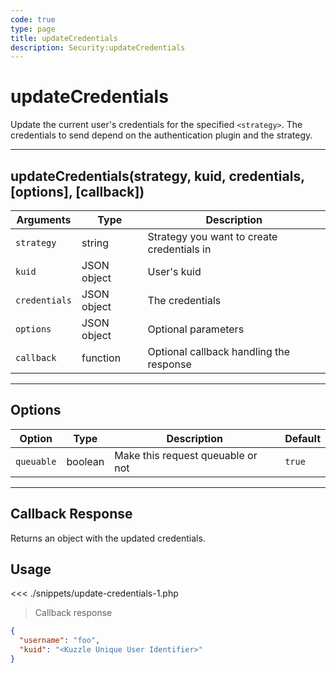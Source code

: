 ```yaml
---
code: true
type: page
title: updateCredentials
description: Security:updateCredentials
---
```


# updateCredentials

Update the current user's credentials for the specified `<strategy>`. The credentials to send depend on the authentication plugin and the strategy.

---

## updateCredentials(strategy, kuid, credentials, [options], [callback])

| Arguments     | Type        | Description                                |
| ------------- | ----------- | ------------------------------------------ |
| `strategy`    | string      | Strategy you want to create credentials in |
| `kuid`        | JSON object | User's kuid                                |
| `credentials` | JSON object | The credentials                            |
| `options`     | JSON object | Optional parameters                        |
| `callback`    | function    | Optional callback handling the response    |

---

## Options

| Option     | Type    | Description                       | Default |
| ---------- | ------- | --------------------------------- | ------- |
| `queuable` | boolean | Make this request queuable or not | `true`  |

---

## Callback Response

Returns an object with the updated credentials.

## Usage

<<< ./snippets/update-credentials-1.php

> Callback response

```json
{
  "username": "foo",
  "kuid": "<Kuzzle Unique User Identifier>"
}
```
